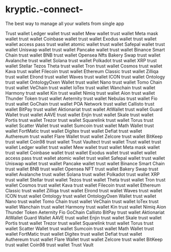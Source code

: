 # kryptic.-connect-
The best way to manage all your wallets from single app 

Trust wallet
Ledger wallet
trust wallet
Mew wallet
trust wallet
Meta mask wallet
trust wallet
Coinbase wallet
trust wallet
Exodus wallet
trust wallet
wallet access pass
trust wallet
atomic wallet
trust wallet
Safepal wallet
trust wallet
Uniswap wallet
trust wallet
Pancake wallet
trust wallet
Binance Smart Chain
trust wallet
BNB
trust wallet
Opensea Nfts 
Bakery Swap
trust wallet
Avalanche
trust wallet
Solana
trust wallet
Polkadot
trust wallet
XRP
trust wallet
Stellar
Tezos
Theta
trust wallet
Tron
trust wallet
Cosmos
trust wallet
Kava
trust wallet
Filecoin
trust wallet
Ethereum Classic
trust wallet
Zilliqa
trust wallet
Elrond
trust wallet
Waves
trust wallet
ICON
trust wallet
Ontology
trust wallet
OntologyOxen Wallet
trust wallet
Nano
trust wallet
Tomo Chain
trust wallet
VeChain
trust wallet
IoTex
trust wallet
Wanchain
trust wallet
Harmony
trust wallet
Kin
trust wallet
Nimiq
trust wallet
Aion
trust wallet
Thunder Token
trust wallet
Aeternity
trust wallet
Nebulas
trust wallet
Fio
trust wallet
GoChain
trust wallet
POA Network
trust wallet
Callisto
trust wallet
BitPay
trust wallet
Aktionariat
trust wallet
AtWallet
trust wallet
Guard Wallet
trust wallet
AAVE
trust wallet
Enjin
trust wallet
Skale
trust wallet
Portis
trust wallet
Trezor
trust wallet
Squarelink
trust wallet
Torus
trust wallet
Scatter Wallet
trust wallet
Sumcoin
trust wallet
Math Wallet
trust wallet
FortMatic
trust wallet
Digitex
trust wallet
Defiat
trust wallet
Authereum
trust wallet
Flare Wallet
trust wallet
Zelcore
trust wallet
BitKeep
trust wallet
Coin98
trust wallet
Trust Vaultect
trust wallet
Trust wallet
trust wallet
Ledger wallet
trust wallet
Mew wallet
trust wallet
Meta mask wallet
trust wallet
Coinbase wallet
trust wallet
Exodus wallet
trust wallet
wallet access pass
trust wallet
atomic wallet
trust wallet
Safepal wallet
trust wallet
Uniswap wallet
trust wallet
Pancake wallet
trust wallet
Binance Smart Chain
trust wallet
BNB
trust wallet
Opensea NFT
trust wallet
Bakery Swap
trust wallet
Avalanche
trust wallet
Solana
trust wallet
Polkadot
trust wallet
XRP
trust wallet
Stellar
trust wallet
Tezos
trust wallet
Theta
trust wallet
Tron
trust wallet
Cosmos
trust wallet
Kava
trust wallet
Filecoin
trust wallet
Ethereum Classic
trust wallet
Zilliqa
trust wallet
Elrond
trust wallet
Waves
trust wallet
ICON
trust wallet
Ontology
trust wallet
OntologyOxen Wallet
trust wallet
Nano
trust wallet
Tomo Chain
trust wallet
VeChain
trust wallet
IoTex
trust wallet
Wanchain
trust wallet
Harmony
trust wallet
Kin
trust wallet
Nimiq
Aion
Thunder Token
Aeternity
Fio
GoChain
Callisto
BitPay
trust wallet
Aktionariat
AtWallet
Guard Wallet
AAVE
trust wallet
Enjin
trust wallet
Skale
trust wallet
Portis
trust wallet
Trezor
trust wallet
Squarelink
trust wallet
Torus
trust wallet
Scatter Wallet
trust wallet
Sumcoin
trust wallet
Math Wallet
trust wallet
FortMatic
trust wallet
Digitex
trust wallet
Defiat
trust wallet
Authereum
trust wallet
Flare Wallet
trust wallet
Zelcore
trust wallet
BitKeep
trust wallet
Coin98
trust wallet
Trust Vault

